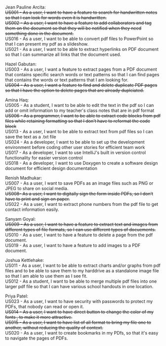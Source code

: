 Jean Pauline Arcita:  
~~US001 - As a user, I want to have a feature to search for handwritten notes so that I can look for words even it is handwritten.~~  
~~US002 - As a user, I want to have a feature to add collaborators and tag them on the document so that they will be notified when they need something done in the document.~~  
US016 - As a user, I want to be able to convert pdf files to PowerPoint so that I can present my pdf as a slideshow.  
US021 - As a user, I want to be able to extract hyperlinks on PDF document so that I can summarize all links that the document used.  

Hazel Gabutan:  
US003 - As a user, I want a feature to extract pages from a PDF document that contains specific search words or text patterns so that I can find pages that contains the words or text patterns that I am looking for.  
~~US004 - As a user, I want a feature to find and delete duplicate PDF pages so that I have the option to delete pages that are already duplciated.~~  

Amina Haq:  
US005 - As a student, I want to be able to edit the text in the pdf so I can add or omit information to my teacher's class notes that are in pdf format  
~~US006 - As a programmer, I want to be able to extract code blocks from pdf files while retaining formatting so that I don't have to reformat the code block~~  
US013 - As a user, I want to be able to extract text from pdf files so I can save the text as a .txt file  
US024 - As a developer, I want to be able to set up the development environment before coding other user stories for efficient team work  
US017 - As a developer, I want to use IntelliJ's built in version control functionality for easier version control  
US018 - As a developer, I want to use Doxygen to create a software design document for efficient design documentation  

Renish Madhukar:  
US007 - As a user, I want to save PDFs as an image files such as PNG or JPEG to share on social media.  
~~US008- As a user, I want to digitally sign the form inside PDFs, so I don’t have to print and sign on paper.~~  
US022 - As a user, I want to extract phone numbers from the pdf file to get contact information easily.  

Sanyam Goyal:  
~~US009 - As a user, I want to have a feature to extract text and images from different types of file formats, so I can use different types of docuements.~~  
US010 - As a user, I want to have a feature to delete a page from the pdf document.  
US019 - As a user, I want to have a feature to add images to a PDF document.  

Joshua Kettlehake:  
US011 - As a user, I want to be able to extract charts and/or graphs from pdf files and to be able to save them to my harddrive as a standalone image file so that I am able to use them as I see fit.  
US012 - As a student, I want to be able to merge multiple pdf files into one larger pdf file so that I can have various school handouts in one location.  

Priya Patel:  
US023 - As a user, I want to have security with passwords to protect my PDFs, that nobody can read or open it.  
~~US014 - As a user, I want to have direct button to change the color of my fonts , to make it more attractive.~~  
~~US015 - As a user, I want to have list of all format to bring my file one to another, without reducing the quality of context.~~  
US020 - As a user, I want to create bookmarks in my PDfs, so that it's easy to navigate the pages of PDFs.  

